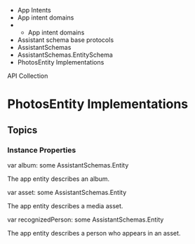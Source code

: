 

- App Intents
- App intent domains
- 
  - App intent domains
- Assistant schema base protocols
- AssistantSchemas
- AssistantSchemas.EntitySchema
-  PhotosEntity Implementations 

API Collection

# PhotosEntity Implementations

## Topics

### Instance Properties

var album: some AssistantSchemas.Entity

The app entity describes an album.

var asset: some AssistantSchemas.Entity

The app entity describes a media asset.

var recognizedPerson: some AssistantSchemas.Entity

The app entity describes a person who appears in an asset.

